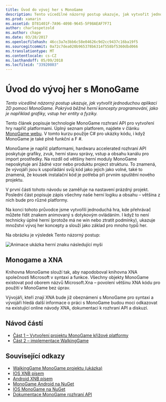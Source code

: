 ```yaml
---
title: Úvod do vývoj her s MonoGame
description: Tento vícedílné názorný postup ukazuje, jak vytvořit jednoduchou aplikaci 2D pomocí MonoGame.  Pokrývá běžné herní koncepty programování, jako je například grafiky, vstup her entity a fyziky.
ms.prod: xamarin
ms.assetid: D781401F-7A96-4098-9645-5F98AEAF7F71
author: charlespetzold
ms.author: chape
ms.date: 03/28/2017
ms.openlocfilehash: 46cc3a7e3bb6c58e04626c9d2cc9437c16ba19f5
ms.sourcegitcommit: 0a72c7dea020b965378b6314f558bf5360dbd066
ms.translationtype: MT
ms.contentlocale: cs-CZ
ms.lasthandoff: 05/09/2018
ms.locfileid: "33920803"
---
```

# <a name="introduction-to-game-development-with-monogame"></a>Úvod do vývoj her s MonoGame

_Tento vícedílné názorný postup ukazuje, jak vytvořit jednoduchou aplikaci 2D pomocí MonoGame.  Pokrývá běžné herní koncepty programování, jako je například grafiky, vstup her entity a fyziky._

Tento článek popisuje technologie MonoGame rozhraní API pro vytvoření hry napříč platformami. Úplný seznam platforem, najdete v článku [MonoGame webu](http://www.monogame.net/). V tomto kurzu použije C# pro ukázky kódu, i když MonoGame je také plně funkční a F #.

MonoGame je napříč platformami, hardwaru accelerated rozhraní API poskytuje grafiky, zvuk, herní stavu správy, vstup a obsahu kanálu pro import prostředky. Na rozdíl od většiny herní moduly MonoGame neposkytuje ani žádné vzor nebo produktu project strukturu.  To znamená, že vývojáři jsou k uspořádání svůj kód jako jejich jako volné, také to znamená, že kousek instalační kód je potřeba při prvním spuštění nového projektu.

V první části tohoto návodu se zaměřuje na nastavení prázdný projekt. Poslední část popisuje zápis všechny naše herní logiku a obsahu – většina z nich bude pro různé platformy.

Na konci tohoto průvodce jsme vytvořili jednoduchá hra, kde přehrávač můžete řídit znakem animovaný s dotykovým ovládáním.  I když to není technicky úplné herní (protože má ne win nebo ztratit podmínky), ukazuje množství vývoj her koncepty a slouží jako základ pro mnoho typů her. 

Na obrázku je výsledek Tento názorný postup:

![Animace ukázka herní znaku následující myši](images/image1.gif)

## <a name="monogame-and-xna"></a>Monogame a XNA

Knihovna MonoGame slouží tak, aby napodoboval knihovna XNA společnosti Microsoft v syntaxi a funkce.  Všechny objekty MonoGame existovat pod oborem názvů Microsoft.Xna – povolení většinu XNA kódu pro použití v MonoGame bez úprav. 

Vývojáři, kteří znají XNA bude již obeznámeni s MonoGame pro syntaxi a vývojáři hledá další informace o práci s MonoGame budou moci odkazovat na existující online návody XNA, dokumentaci k rozhraní API a diskuzí.


## <a name="walkthrough-parts"></a>Návod částí

- [Část 1 – Vytvoření projektu MonoGame křížové platformy](~/graphics-games/monogame/introduction/part1.md)
- [Část 2 – implementace WalkingGame](~/graphics-games/monogame/introduction/part2.md)

## <a name="related-links"></a>Související odkazy

- [WalkingGame MonoGame projektu (ukázka)](https://developer.xamarin.com/samples/mobile/WalkingGameMG/)
- [IOS XNB písem](https://github.com/mono/CocosSharp/tree/master/Samples/GameStarterKit/GameStarterKit/Content/fonts)
- [Android XNB písem](https://github.com/mono/CocosSharp/tree/master/Samples/GameStarterKit/GameStarterKit/Assets/Content/fonts)
- [MonoGame Android na NuGet](https://www.nuget.org/packages/MonoGame.Framework.Android/)
- [IOS MonoGame na NuGet](https://www.nuget.org/packages/MonoGame.Framework.iOS/)
- [Dokumentace MonoGame rozhraní API](http://www.monogame.net/documentation/?page=main)
